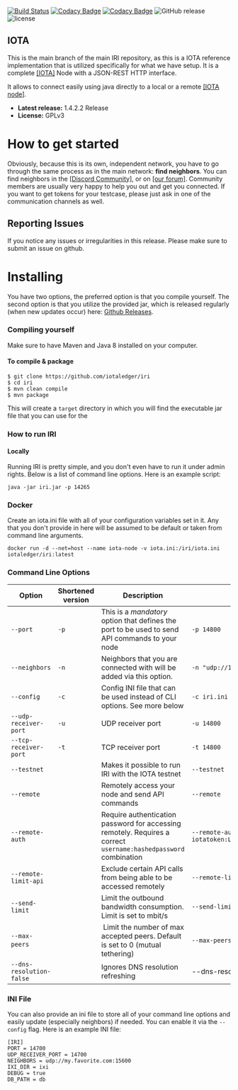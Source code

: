 [![Build Status](https://travis-ci.org/iotaledger/iri.svg?branch=dev)](https://travis-ci.org/iotaledger/iri)
[![Codacy Badge](https://api.codacy.com/project/badge/Grade/dba5b7ae42024718893991e767390135)](https://www.codacy.com/app/iotaledger/iri?utm_source=github.com&amp;utm_medium=referral&amp;utm_content=iotaledger/iri&amp;utm_campaign=Badge_Grade)
[![Codacy Badge](https://api.codacy.com/project/badge/Coverage/dba5b7ae42024718893991e767390135)](https://www.codacy.com/app/iotaledger/iri?utm_source=github.com&utm_medium=referral&utm_content=iotaledger/iri&utm_campaign=Badge_Coverage)
![GitHub release](https://img.shields.io/github/release/iotaledger/iri.svg)
![license](https://img.shields.io/github/license/iotaledger/iri.svg)

## IOTA

This is the main branch of the main IRI repository, as this is a IOTA reference implementation that is utilized specifically for what we have setup. It is a complete [[IOTA]](http://iota.org/) Node with a JSON-REST HTTP interface.

It allows to connect easily using java directly to a local or a remote [[IOTA node]](http://learn.iota.org/).

* **Latest release:** 1.4.2.2 Release
* **License:** GPLv3

# How to get started

Obviously, because this is its own, independent network, you have to go through the same process as in the main network: **find neighbors**. You can find neighbors in the [[Discord Community]](https://discord.gg/7Gu2mG5), or on [[our forum]](https://forum.iota.org/). Community members are usually very happy to help you out and get you connected. If you want to get tokens for your testcase, please just ask in one of the communication channels as well.

## Reporting Issues

If you notice any issues or irregularities in this release. Please make sure to submit an issue on github.


# Installing

You have two options, the preferred option is that you compile yourself. The second option is that you utilize the provided jar, which is released regularly (when new updates occur) here: [Github Releases](https://github.com/iotaledger/iri/releases).


### Compiling yourself

Make sure to have Maven and Java 8 installed on your computer.

#### To compile & package
```
$ git clone https://github.com/iotaledger/iri
$ cd iri
$ mvn clean compile
$ mvn package
```

This will create a `target` directory in which you will find the executable jar file that you can use for the

### How to run IRI

#### Locally

Running IRI is pretty simple, and you don't even have to run it under admin rights. Below is a list of command line options. Here is an example script:

```
java -jar iri.jar -p 14265
```

### Docker

Create an iota.ini file with all of your configuration variables set in it.
Any that you don't provide in here will be assumed to be default or taken from
command line arguments.

`docker run -d --net=host --name iota-node -v iota.ini:/iri/iota.ini iotaledger/iri:latest`

### Command Line Options

Option | Shortened version | Description | Example Input
--- | --- | --- | ---
`--port` | `-p` | This is a *mandatory* option that defines the port to be used to send API commands to your node | `-p 14800`
`--neighbors` | `-n` | Neighbors that you are connected with will be added via this option. | `-n "udp://148.148.148.148:14265 udp://[2001:db8:a0b:12f0::1]:14265"`
`--config` | `-c` | Config INI file that can be used instead of CLI options. See more below | `-c iri.ini`
`--udp-receiver-port` | `-u` | UDP receiver port | `-u 14800`
`--tcp-receiver-port` | `-t` | TCP receiver port | `-t 14800`
`--testnet` | | Makes it possible to run IRI with the IOTA testnet | `--testnet`
`--remote` | | Remotely access your node and send API commands | `--remote`
`--remote-auth` | | Require authentication password for accessing remotely. Requires a correct `username:hashedpassword` combination | `--remote-auth iotatoken:LL9EZFNCHZCMLJLVUBCKJSWKFEXNYRHHMYS9XQLUZRDEKUUDOCMBMRBWJEMEDDXSDPHIGQULENCRVEYMO`
`--remote-limit-api` | | Exclude certain API calls from being able to be accessed remotely | `--remote-limit-api "attachToTangle, addNeighbors"`
`--send-limit`| | Limit the outbound bandwidth consumption. Limit is set to mbit/s | `--send-limit 1.0`
`--max-peers` | | Limit the number of max accepted peers. Default is set to 0 (mutual tethering) | `--max-peers 8`
`--dns-resolution-false` | | Ignores DNS resolution refreshing  | --dns-resolution-false	
### INI File

You can also provide an ini file to store all of your command line options and easily update (especially neighbors) if needed. You can enable it via the `--config` flag. Here is an example INI file:
```
[IRI]
PORT = 14700
UDP_RECEIVER_PORT = 14700
NEIGHBORS = udp://my.favorite.com:15600
IXI_DIR = ixi
DEBUG = true
DB_PATH = db
```

